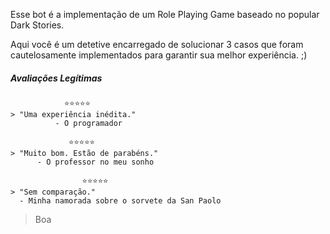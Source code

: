 Esse bot é a implementação de um Role Playing Game baseado no popular Dark Stories.

Aqui você é um detetive encarregado de solucionar 3 casos que foram cautelosamente implementados para garantir sua melhor experiência. ;)

##### Avaliações Legítimas

```
            ⭐️⭐️⭐️⭐️⭐️
> "Uma experiência inédita."
          - O programador
```

```
             ⭐️⭐️⭐️⭐️⭐️
> "Muito bom. Estão de parabéns."
      - O professor no meu sonho
```

```
                ⭐️⭐️⭐️⭐️⭐️
> "Sem comparação."
  - Minha namorada sobre o sorvete da San Paolo
```

> Boa
